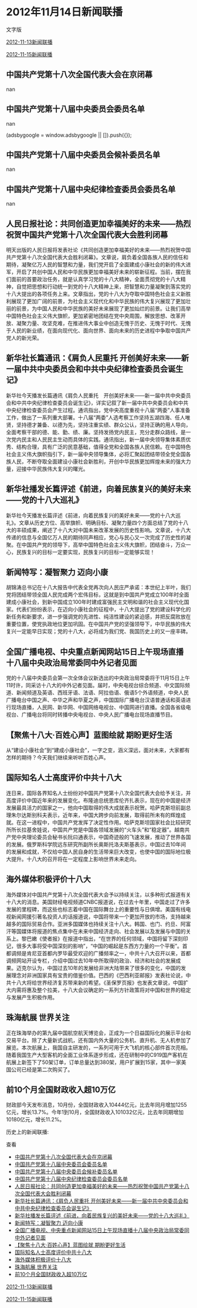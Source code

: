 







# 2012年11月14日新闻联播
 文字版








[2012-11-13新闻联播](/xinwenlianbo/20121113)


[2012-11-15新闻联播](/xinwenlianbo/20121115)





## 中国共产党第十八次全国代表大会在京闭幕


nan


## 中国共产党第十八届中央委员会委员名单


nan





 (adsbygoogle = window.adsbygoogle || []).push({});

 
## 中国共产党第十八届中央委员会候补委员名单


nan


## 中国共产党第十八届中央纪律检查委员会委员名单


nan


## 人民日报社论：共同创造更加幸福美好的未来——热烈祝贺中国共产党第十八次全国代表大会胜利闭幕


明天出版的人民日报将发表社论《共同创造更加幸福美好的未来——热烈祝贺中国共产党第十八次全国代表大会胜利闭幕》。文章说，肩负着全国各族人民的信任和期待，凝聚亿万人民的智慧和力量，我们党开启了全面建成小康社会的新的伟大进军，开启了共创中国人民和中华民族更加幸福美好未来的崭新征程。当前，摆在我们面前的首要政治任务，就是认真学习党的十八大精神，全面贯彻党的十八大精神，自觉把思想和行动统一到党的十八大精神上来，把智慧和力量凝聚到落实党的十八大提出的各项任务上来。文章指出，党的十八大为夺取中国特色社会主义新胜利展现了更加广阔的前景，为社会主义现代化和中华民族的伟大复兴展现了更加壮丽的前景，为中国人民和中华民族的美好未来展现了更加灿烂的前景。让我们高举中国特色社会主义伟大旗帜，更加紧密地团结在党中央周围，解放思想、改革开放、凝聚力量、攻坚克难，在推进伟大事业中创造无愧于历史、无愧于时代、无愧于人民的新业绩，在面向现代化、面向世界、面向未来的历史进程中争取中国共产党人的新光荣。


## 新华社长篇通讯：《肩负人民重托 开创美好未来——新一届中共中央委员会和中共中央纪律检查委员会诞生记》


新华社今天播发长篇通讯《肩负人民重托　开创美好未来——新一届中共中央委员会和中共中央纪律检查委员会诞生记》，详实记叙了新一届中共中央委员会和中共中央纪律检查委员会产生过程。通讯指出，党中央高度重视十八届“两委”人事准备工作，做出了一系列重大部署。十八届“两委”人选考察工作坚持五湖四海、任人唯贤，坚持德才兼备、以德为先，坚持注重实绩、群众公认，坚持正确的用人导向，全面考察干部的德、能、勤、绩、廉。坚持发扬党内民主，充分走群众路线，是一次党内民主和人民民主生动而具体的实践。通讯指出，新一届中央领导集体素质优秀、结构合理，具有广泛的民意基础，值得全党和全国各族人民信赖。在中国特色社会主义伟大旗帜指引下，新一届中央领导集体，必将汇聚起团结带领全党全国各族人民，不断夺取全面建设小康社会新胜利，开创中华民族更加辉煌未来的强大力量，迎接中华民族伟大复兴的曙光。


## 新华社播发长篇评述《前进，向着民族复兴的美好未来——党的十八大巡礼》


新华社今天播发长篇评述《前进，向着民族复兴的美好未来——党的十八大巡礼》。文章从历史方位、高举旗帜、明确目标、凝聚力量四个方面总结了党的十八大的丰硕成果，阐述了十八大对中国未来改革发展的历史性影响。文章说，十八大传递的信息与全国亿万人民的期待同声相应，党心与民心又一次完成了历史性的凝聚。在中国共产党的领导下，高举中国特色社会主义伟大旗帜，团结奋斗，万众一心，民族复兴的目标一定要实现，民族复兴的目标一定能够实现！


## 新闻特写：凝智聚力 迈向小康


胡锦涛总书记在十八大报告中代表全党再次向人民庄严承诺：本世纪上半叶，我们党将团结带领全国人民完成两个宏伟目标，这就是到中国共产党成立100年时全面建成小康社会，到新中国成立100年时建成富强民主文明和谐的社会主义现代化国家。代表们纷纷表示，在迈向小康社会的征程中，十八大提出了党的建设科学化的新任务和新要求，进一步强调党的先进性、纯洁性建设的紧迫感，并把反腐败放在重要位置，使党执政地位更加巩固。在中国共产党的坚强领导下，中华民族的伟大复兴一定能早日实现；党的十八大，必将成为我们党、我国历史上的又一座丰碑。


## 全国广播电视、中央重点新闻网站15日上午现场直播十八届中央政治局常委同中外记者见面


党的十八届中央委员会第一次全体会议新选出的中央政治局常委将于11月15日上午11时许，同采访十八大的中外记者见面。届时，中央电视台综合频道、中文国际频道、新闻频道及英语、西班牙语、法语、阿拉伯语、俄语5个外语频道，中央人民广播电台中国之声、中华之声和华夏之声，中国国际广播电台汉语普通话和英语进行现场直播，人民网、新华网、中国网络电视台、中国网进行直播。全国各省级电视台、广播电台将同时转播中央电视台、中央人民广播电台现场直播节目。


## 【聚焦十八大·百姓心声】蓝图绘就 期盼更好生活


从“建设小康社会”到“建成小康社会”，一字之变，涵义深远，面对未来，大家都有怎样的期待？今天我们继续来听听百姓心声。


## 国际知名人士高度评价中共十八大


连日来，国际各界知名人士纷纷对中国共产党第十八次全国代表大会给予关注，并高度评价中国近年来的发展变化。布隆迪总统恩库伦齐扎表示，现在的中国是经济发展最具活力的国家之一，他向中国取得的伟大成就表示祝贺。哈萨克斯坦前副总理朱尔达斯别科夫表示，近年来，中国大跨步向前发展，取得前所未有的辉煌成就。在这一进程中，中国共产党发挥了决定性作用。哈萨克斯坦国家社会比较研究所所长拉基舍娃说，中国共产党是中国各领域发展的“火车头”和“稳定器”。越南共产党中央理论委员会秘书长阮曰通表示，中国奇迹般的飞速发展，推动了世界各国的发展。俄罗斯科学院远东研究所副所长奥斯托洛夫斯基表示，中国过去10年间的发展和成就，不仅给中国人民自身的生活带来巨大改变，也使中国的国际地位极大提升。十八大的召开将在一定程度上影响世界未来走向。


## 海外媒体积极评价十八大


海外媒体对中国共产党第十八次全国代表大会予以持续关注，以多种形式报道有关十八大的消息。美国财经电视频道CNBC报道说，在过去十年里，中国走过了许多发展的里程碑，而这些也标志着中国在国际舞台上的重要性与日俱增。美国有线电视新闻网援引著名投资人的话报道说，中国将带来一个更加开放的市场，支持越来越多的国际贸易合作。亚洲多国媒体也持续关注十八大。韩国、也门、约旦、阿富汗等国媒体将报道的焦点集中在未来中国经济走向、社会发展以及发展与中国的关系上。黎巴嫩《使者报》在报道中指出，“在世界的任何领域，中国将留下深刻印记，很多大事将受中国深刻的影响”，“中国的崛起是东西方力量的一个平衡”。首都调频是肯尼亚首都内罗毕最受欢迎的广播频率之一，中共十八大召开以来，首都调频网站开设专栏，介绍中国过去10年中所取得的政治、经济和社会的发展成果。迈克尔认为，中国过去10年的发展给非洲大陆带来了很多的变化，中国的发展理念对非洲国家具有宝贵的借鉴价值。巴西的《巴西利亚邮报》发表社论说，中共十八大将给世界经济复苏带来新的希望。《圣保罗页报》也发表文章说，中国扩大内需将惠及整个拉美，十八大会议确定的一系列方针政策将对中国和世界的稳定与发展产生积极作用。


## 珠海航展 世界关注


正在珠海举办的第九届中国航空航天博览会，正成为一个日益国际化的展示平台和交易平台。除了大量新式战机，还有国内外大量的公务机、直升机、无人机参加了展览。本次航展上，我国自主研发的，一系列可用于大飞机的核心部件首次亮相。随着我国生产大型客机的全面工业体系逐步形成，还在研制中的C919国产客机在航展上新签下了50架订单，订单总量达到380架，用户扩展到15家，其中一家美国公司已经是第二次购买了。


## 前10个月全国财政收入超10万亿


财政部今天发布消息，10月份，全国财政收入10444亿元，比去年同月增加1255亿元，增长13.7%。今年1到10月，全国财政收入101032亿元，比去年同期增加10180亿元，增长11.2%。






历史上的新闻联播:

 查看
 

* [中国共产党第十八次全国代表大会在京闭幕](#中国共产党第十八次全国代表大会在京闭幕)
* [中国共产党第十八届中央委员会委员名单](#中国共产党第十八届中央委员会委员名单)
* [中国共产党第十八届中央委员会候补委员名单](#中国共产党第十八届中央委员会候补委员名单)
* [中国共产党第十八届中央纪律检查委员会委员名单](#中国共产党第十八届中央纪律检查委员会委员名单)
* [人民日报社论：共同创造更加幸福美好的未来——热烈祝贺中国共产党第十八次全国代表大会胜利闭幕](#人民日报社论：共同创造更加幸福美好的未来——热烈祝贺中国共产党第十八次全国代表大会胜利闭幕)
* [新华社长篇通讯：《肩负人民重托 开创美好未来——新一届中共中央委员会和中共中央纪律检查委员会诞生记》](#新华社长篇通讯：《肩负人民重托-开创美好未来——新一届中共中央委员会和中共中央纪律检查委员会诞生记》)
* [新华社播发长篇评述《前进，向着民族复兴的美好未来——党的十八大巡礼》](#新华社播发长篇评述《前进，向着民族复兴的美好未来——党的十八大巡礼》)
* [新闻特写：凝智聚力 迈向小康](#新闻特写：凝智聚力-迈向小康)
* [全国广播电视、中央重点新闻网站15日上午现场直播十八届中央政治局常委同中外记者见面](#全国广播电视、中央重点新闻网站15日上午现场直播十八届中央政治局常委同中外记者见面)
* [【聚焦十八大·百姓心声】蓝图绘就 期盼更好生活](#【聚焦十八大·百姓心声】蓝图绘就-期盼更好生活)
* [国际知名人士高度评价中共十八大](#国际知名人士高度评价中共十八大)
* [海外媒体积极评价十八大](#海外媒体积极评价十八大)
* [珠海航展 世界关注](#珠海航展-世界关注)
* [前10个月全国财政收入超10万亿](#前10个月全国财政收入超10万亿)






[2012-11-13新闻联播](/xinwenlianbo/20121113)


[2012-11-15新闻联播](/xinwenlianbo/20121115)



